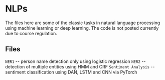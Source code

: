 # NLPs

The files here are some of the classic tasks in natural language processing using machine learning or deep learning. The code is not posted currently due to course regulation.

## Files
`NER1` -- person name detection only using logistic regression
`NER2` -- detection of multiple entities using HMM and CRF
`Sentiment Analysis` -- sentiment classification using DAN, LSTM and CNN via PyTorch
